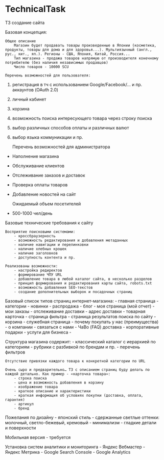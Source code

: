 # TechnicalTask

ТЗ создание сайта 

Базовая концепция:

	Общее описание
		Магазин будет продавать товары произведенные в Японии (косметика, продукты, товары для дома и для здоровья...). Мультиязычный (англ., рус., кит., яп.). Регионы - США, Япония, Китай, Россия...
		Тип магазина - продажа товаров напрямую от производителя конечному потребителю (без наличия независимых продавцов)
		Число товаров - 10000 SCU
		
	Перечень возможностей для пользователя:
1. регистрация в тч с использованием Google/Facebook/… и пр. аккаунтов (OAuth 2.0)
2. личный кабинет
3. корзина
4. возможность поиска интересующего товара через строку поиска
5. выбор различных способов оплаты и различных валют
6. выбор языка коммуникации и пр. 

	Перечень возможностей для администратора
  - Наполнение магазина
  - Обслуживание клиентов
  - Отслеживание заказов и доставок
  - Проверка оплаты товаров
  - Добавление новостей на сайт

	Ожидаемый объем посетителей
  - 500-1000 чел/день

Базовые технические требования к сайту

	Восприятие поисковыми системами:
		- кроссбраузерность
		- возможность редактирования и добавления метаданных
		- наличие навигации и перелинковки
		- наличие хлебных крошек
		- наличие заголовков
		- доступность контента и пр. 

	Реализованы возможности:
		- настройка редиректов
		- формирование ЧПУ URL
		- добавление товара в любой каталог сайта, в несколько разделов
		- принцип формирования и редактирования карты сайта, robots.txt
		- возможность добавления SEO-текстов
		- создание дополнительных выборок и посадочных страниц

Базовый список типов страниц интернет-магазина:
	- главная страница
	- категории
	- новинки
	- распродажа
	- блог
	- моя страница (мой отчет)
		- мои заказы
		- отслеживание доставки
		- адрес доставки
	- товарная карточка
	- страница фильтра
	- страница результатов поиска по сайту
	- корзина
	- служебная страница
	- почему покупать у нас (преимущества)
	- о компании
	- связаться с нами
	- ЧаВо (FAQ) доставка
	- корпоративные подарки
	- услуги для бизнеса
	- 

Cтруктура магазина содержит:
	- классический каталог с иерархией по категориям
	- рубрики с разбивкой по брендам и пр. 
	- перечень фильтров

	Отсутствие привязки каждого товара к конкретной категории по URL

	Очень сыро и предварительно… ТЗ с описанием страниц буду делать по каждой детально. Как пример - «карточка товара»:
		- строка поиска
		- цена и возможность добавления в корзину
		- изображение товара
		- краткое описание и характеристики
		- краткая информация об условиях покупки (доставка, оплата, гарантия)
		- артикул
		- бренд

Пожелания по дизайну
	- японский стиль
		- сдержанные светлые оттенки: молочный, светло-бежевый, кремовый
		- минимализм
		- гладкие детали и поверхности

Мобильная версия - требуется

Установка систем аналитики и мониторинга
	- Яндекс Вебмастер
	- Яндекс Метрика
	- Google Search Console
	- Google Analytics 
